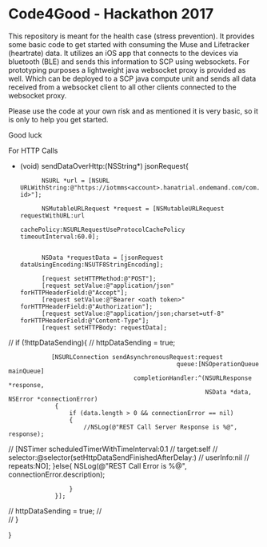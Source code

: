 # Code4Good - Hackathon 2017
This repository is meant for the health case (stress prevention). It provides some basic code to get started with consuming the Muse and Lifetracker (heartrate) data. It utilizes an iOS app that connects to the devices via bluetooth (BLE) and sends this information to SCP using websockets. For prototyping purposes a lightweight java websocket proxy is provided as well. Which can be deployed to a SCP java compute unit and sends all data received from a websocket client to all other clients connected to the websocket proxy. 

Please use the code at your own risk and as mentioned it is very basic, so it is only to help you get started. 

Good luck


For HTTP Calls

- (void) sendDataOverHttp:(NSString*) jsonRequest{
        
            NSURL *url = [NSURL URLWithString:@"https://iotmms<account>.hanatrial.ondemand.com/com.sap.iotservices.mms/v1/api/http/data/<device id>"];
        
            NSMutableURLRequest *request = [NSMutableURLRequest requestWithURL:url
                                                                   cachePolicy:NSURLRequestUseProtocolCachePolicy timeoutInterval:60.0];
        
        
            NSData *requestData = [jsonRequest dataUsingEncoding:NSUTF8StringEncoding];
        
            [request setHTTPMethod:@"POST"];
            [request setValue:@"application/json" forHTTPHeaderField:@"Accept"];
            [request setValue:@"Bearer <oath token>" forHTTPHeaderField:@"Authorization"];
            [request setValue:@"application/json;charset=utf-8" forHTTPHeaderField:@"Content-Type"];
            [request setHTTPBody: requestData];
    
//            if (!httpDataSending){
//                httpDataSending = true;

                [NSURLConnection sendAsynchronousRequest:request
                                                   queue:[NSOperationQueue mainQueue]
                                       completionHandler:^(NSURLResponse *response,
                                                           NSData *data, NSError *connectionError)
                 {
                     if (data.length > 0 && connectionError == nil)
                     {
                         //NSLog(@"REST Call Server Response is %@", response);
//                         [NSTimer scheduledTimerWithTimeInterval:0.1
//                                                          target:self
//                                                        selector:@selector(setHttpDataSendFinishedAfterDelay:)
//                                                        userInfo:nil
//                                                         repeats:NO];
                     }else{
                         NSLog(@"REST Call Error is %@", connectionError.description);

                     }
                 }];
//                httpDataSending = true;
//        
//            }

}
